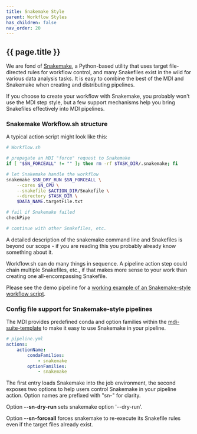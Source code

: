 ```yaml
---
title: Snakemake Style
parent: Workflow Styles
has_children: false
nav_order: 20
---
```


## {{ page.title }}

We are fond of 
[Snakemake](https://snakemake.readthedocs.io/en/stable/), 
a Python-based utility that uses target file-directed rules
for workflow control, and many Snakefiles exist in the wild
for various data analysis tasks. It is easy
to combine the best of the MDI and Snakemake when creating and 
distributing pipelines.

If you choose to create your workflow with Snakemake, you probably won't
use the MDI step style, but a few support
mechanisms help you bring Snakefiles effectively into MDI pipelines.

### Snakemake Workflow.sh structure

A typical action script might look like this:

```bash
# Workflow.sh

# propagate an MDI "force" request to Snakemake
if [ "$SN_FORCEALL" != "" ]; then rm -rf $TASK_DIR/.snakemake; fi

# let Snakemake handle the workflow
snakemake $SN_DRY_RUN $SN_FORCEALL \
    --cores $N_CPU \
    --snakefile $ACTION_DIR/Snakefile \
    --directory $TASK_DIR \
    $DATA_NAME.targetFile.txt

# fail if Snakemake failed
checkPipe

# continue with other Snakefiles, etc.
```

A detailed description of the snakemake command line and
Snakefiles is beyond our scope - if you are
reading this you probably already know something about it.

Workflow.sh can do many things in sequence. A pipeline
action step could chain multiple Snakefiles, etc., if that makes
more sense to your work than creating one all-encompassing Snakefile.

Please see the demo pipeline for a 
[working example of an Snakemake-style workflow script](https://github.com/MiDataInt/demo-mdi-tools/blob/main/pipelines/demo/snakemake/Workflow.sh).

### Config file support for Snakemake-style pipelines

The MDI provides predefined conda and option families within the 
[mdi-suite-template](https://github.com/MiDataInt/mdi-suite-template)
to make it easy to use Snakemake in your pipeline.

```yml
# pipeline.yml
actions:
    actionName:
        condaFamilies:
            - snakemake
        optionFamilies:
            - snakemake
```

The first entry loads Snakemake into the job environment, the second 
exposes two options to help users control Snakemake in your pipeline action.
Option names are prefixed with "sn-" for clarity.

Option **--sn-dry-run** sets snakemake option '--dry-run'.

Option **--sn-forceall** forces snakemake to re-execute its Snakefile rules
even if the target files already exist.

